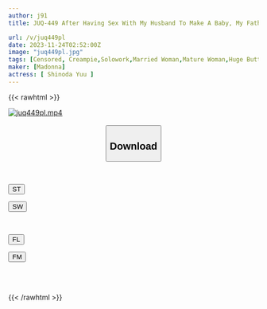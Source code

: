 ```yaml
---
author: j91
title: JUQ-449 After Having Sex With My Husband To Make A Baby, My Father-in-law Keeps Creampieing Me... Shinoda Yu

url: /v/juq449pl
date: 2023-11-24T02:52:00Z
image: "juq449pl.jpg"
tags: [Censored, Creampie,Solowork,Married Woman,Mature Woman,Huge Butt,Conceived	]
maker: [Madonna]
actress: [ Shinoda Yuu ]
---
```



{{< rawhtml >}}

<div class="video" data-videoid="D9Y4A92AJ0tkv4R">
    <a href="javascript:;">
        <img src="/v/juq449pl/juq449pl.jpg" width="WIDTH" height="HEIGHT" alt="juq449pl.mp4" loading="lazy">
    </a>
</div>

<script type="text/javascript" src="https://j91.asia/asset/on-demand-st.js"></script>

<br>
  <link rel="stylesheet" href="https://j91.asia/asset/bs5.css">
  
  <center>
  <button class="btn btn-primary" type="button" data-bs-toggle="collapse" data-bs-target=".multi-collapse" aria-expanded="false" aria-controls="multiCollapseExample1 multiCollapseExample2"><h2>Download</h2></button></center>
</p>
<div class="row">
  <div class="col">
    <div class="collapse multi-collapse" id="multiCollapseExample1">
      <div class="card card-body">
	      	      <br>
<div class="buttons">  
<p><a href="https://streamtape.to/v/D9Y4A92AJ0tkv4R" target="_blank"><button class="btn-hover color-3"><i class="fa fa-download"></i> ST</button></a></p>
<p><a href="https://flaswish.com/5u7h4sa557i9" target="_blank"><button class="btn-hover color-2"><i class="fa fa-download"></i> SW</button></a></p></div>
    </div>
  </div>
</div>
  <div class="col">
    <div class="collapse multi-collapse" id="multiCollapseExample2">
      <div class="card card-body">
	      <br>
<div class="buttons">
<p><a href="javascript:;" target="_blank"><button class="btn-hover color-9"><i class="fa fa-download"></i> FL</button></a></p>
<p><a href="javascript:;" target="_blank"><button class="btn-hover color-8"><i class="fa fa-download"></i> FM</button></a></p></div>
<br><br>
      </div>
    </div>
  </div>
</div>

{{< /rawhtml >}}
